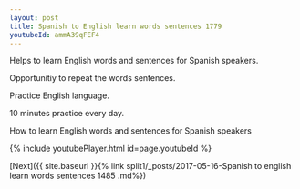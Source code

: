 ```yaml
---
layout: post
title: Spanish to English learn words sentences 1779 
youtubeId: ammA39qFEF4
---
```

 
 
Helps to learn English words and sentences for Spanish speakers.

Opportunitiy to repeat the words sentences. 

Practice English language. 
 
10 minutes practice every day. 
 
How to learn English words and sentences for Spanish speakers 
 
{% include youtubePlayer.html id=page.youtubeId %}
 
 
[Next]({{ site.baseurl }}{% link  split1/_posts/2017-05-16-Spanish to english learn words sentences 1485 .md%})
 

